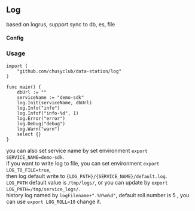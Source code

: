 ## Log


based on logrus, support sync to db, es, file

#### Config

### Usage

```
import (
	"github.com/chusyclub/data-station/log"
)

func main() {
	dbUrl := ""
	serviceName := "demo-sdk"
	log.Init(serviceName, dbUrl)
	log.Info("info")
	log.Infof("info-%d", 1)
	log.Error("error")
	log.Debug("debug")
	log.Warn("warn")
	select {}
}
```
you can also set service name by set environment `export SERVICE_NAME=demo-sdk`.  
if you want to write log to file, you can set environment `export LOG_TO_FILE=true`,  
then log default write to `{LOG_PATH}/{SERVICE_NAME}/default.log`.  
`LOG_PATH` default value is `/tmp/logs/`, or you can update by `export LOG_PATH=/tmp/service_logs/`.  
history log named by `logFilename+".%Y%m%d"`, default roll number is 5 , you can use `export LOG_ROLL=10` change it.

